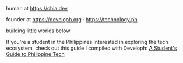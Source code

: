 human at https://chia.dev

founder at https://developh.org · https://technology.ph

building little worlds below


If you're a student in the Philippines interested in exploring the tech ecosystem, check out this guide I compiled with Developh:
[A Student's Guide to Philippine Tech](https://www.notion.so/developh/A-Student-s-Guide-to-Philippine-Tech-cce85b3acb19499caa3637a86a64d8da)
